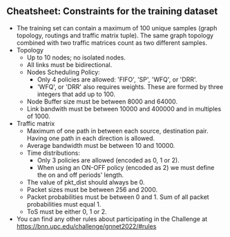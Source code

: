 ## Cheatsheet: Constraints for the training dataset
- The training set can contain a maximum of 100 unique samples (graph topology, routings and traffic matrix tuple). The same graph topology combined with two traffic matrices count as two different samples. 
- Topology
    - Up to 10 nodes; no isolated nodes.
    - All links must be bidirectional.
    - Nodes Scheduling Policy:
        - Only 4 policies are allowed:  'FIFO', 'SP', 'WFQ', or 'DRR'.
        - 'WFQ', or 'DRR' also requires weights. These are formed by three integers that add up to 100.
    - Node Buffer size must be between 8000 and 64000.
    - Link bandwith must be between 10000 and 400000 and in multiples of 1000.
- Traffic matrix
    - Maximum of one path in between each source, destination pair. Having one path in each direction is allowed.
    - Average bandwidth must be between 10 and 10000.
    - Time distributions:
        - Only 3 policies are allowed (encoded as 0, 1 or 2).
        - When using an ON-OFF policy (encoded as 2) we must define the on and off periods' length.
    - The value of pkt_dist should always be 0.
    - Packet sizes must be between 256 and 2000.
    - Packet probabilities must be between 0 and 1. Sum of all packet probabilities must equal 1.
    - ToS must be either 0, 1 or 2.
- You can find any other rules about participating in the Challenge at https://bnn.upc.edu/challenge/gnnet2022/#rules